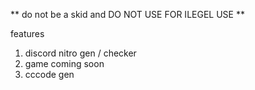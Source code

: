 ** do not be a skid and DO NOT USE FOR ILEGEL USE **

features

1. discord nitro gen / checker
1. game coming soon
1. cccode gen
